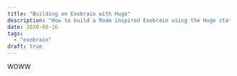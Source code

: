 ```yaml
---
title: "Building an Exobrain with Hugo"
description: "How to build a Roam inspired Exobrain using the Hugo static site generator"
date: 2020-08-16
tags:
  - "exobrain"
draft: true
---
```


WOWW
